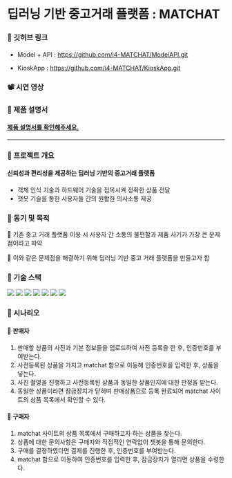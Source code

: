 # 딥러닝 기반 중고거래 플랫폼 : MATCHAT
### 🔗 깃허브 링크
####
- Model + API : https://github.com/i4-MATCHAT/ModelAPI.git

- KioskApp : https://github.com/i4-MATCHAT/KioskApp.git

### 📽 시연 영상
####

### 🧾 제품 설명서
#### [제품 설명서를 확인해주세요.](https://github.com/i4-MATCHAT/MATCHAT/blob/main/manual.pdf)

___

### 📌 프로젝트 개요
#### 신뢰성과 편리성을 제공하는 딥러닝 기반의 중고거래 플랫폼 
- 객체 인식 기술과 하드웨어 기술을 접목시켜 정확한 상품 전달   
- 챗봇 기술을 통한 사용자들 간의 원활한 의사소통 제공   

### 📌 동기 및 목적
🙁 기존 중고 거래 플랫폼 이용 시 사용자 간 소통의 불편함과 제품 사기가 가장 큰 문제점이라고 파악 
   
🙂 이와 같은 문제점을 해결하기 위해 딥러닝 기반 중고 거래 플랫폼을 만들고자 함

### 📌 기술 스택
<img src="https://img.shields.io/badge/-Python-000000?style=flat&logo=Python"/> <img src="https://img.shields.io/badge/-NGINX-009639?style=flat&logo=NGINX"/> <img src="https://img.shields.io/badge/-MySQL-E8E8E8?style=flat&logo=MySQL"/> <img src="https://img.shields.io/badge/-Amazon AWS-FF9900?style=flat&logo=Amazon AWS"/> <img src="https://img.shields.io/badge/-Raspberry Pi-A22846?style=flat&logo=Raspberry Pi"/> <img src="https://img.shields.io/badge/-Dialogflow-4285F4?style=flat&logo=Dialogflow"/> <img src="https://img.shields.io/badge/-Kakao-2C2255?style=flat&logo=Kakao"/>

### 📌 시나리오
#### 🎁 판매자
1. 판매할 상품의 사진과 기본 정보들을 업로드하여 사전 등록을 한 후, 인증번호를 부여받는다.
2. 사전등록된 상품을 가지고 matchat 함으로 이동해 인증번호를 입력한 후, 상품을 넣는다.
3. 사진 촬영을 진행하고 사전등록된 상품과 동일한 상품인지에 대한 판정을 받는다.
4. 동일한 상품이라면 잠금장치가 닫히며 판매상품으로 등록 완료되어 matchat 사이트의 상품 목록에서 확인할 수 있다.   
   
#### 🎁 구매자
1. matchat 사이트의 상품 목록에서 구매하고자 하는 상품을 찾는다.
2. 상품에 대한 문의사항은 구매자와 직접적인 연락없이 챗봇을 통해 문의한다.
3. 구매를 결정하였다면 결제를 진행한 후, 인증번호를 부여받는다.
4. matchat 함으로 이동하여 인증번호를 입력한 후, 잠금장치가 열리면 상품을 수령한다.

